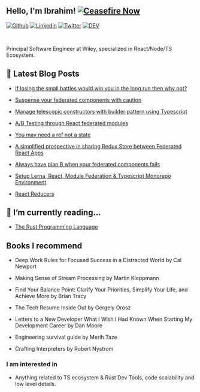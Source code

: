 <!-- Your title -->

## Hello, I'm Ibrahim! [![Ceasefire Now](https://badge.techforpalestine.org/default)](https://techforpalestine.org/learn-more)

[![Github](https://img.shields.io/badge/-Github-000?style=flat&logo=Github&logoColor=white)](https://github.com/ibrahimshamma99)
[![Linkedin](https://img.shields.io/badge/-LinkedIn-blue?style=flat&logo=Linkedin&logoColor=white)](https://www.linkedin.com/in/ibrahim-abushamma/)
[![Twitter](https://img.shields.io/badge/-Twitter-blue?style=flat&logo=Twitter&logoColor=white)](https://twitter.com/ibrahimtechlead)
[![DEV](https://img.shields.io/badge/-DEV-000?style=flat&logo=DEV&logoColor=white)](https://DEV.to/ibrahimshamma99)

&nbsp;

Principal Software Engineer at Wiley, specialized in React/Node/TS Ecosystem.

## 📝 Latest Blog Posts

- [If losing the small battles would win you in the long run then why not?](https://dev.to/ibrahimshamma99/if-losing-the-small-battles-would-win-you-in-the-long-run-then-why-not-53d4)

- [Suspense your federated components with caution](https://dev.to/ibrahimshamma99/suspense-your-federated-component-with-caution-2gnc)

- [Manage telescopic constructors with builder pattern using Typescript](https://dev.to/ibrahimshamma99/manage-telescopic-constructors-with-builder-pattern-using-typescript-di8)

- [A/B Testing through React federated modules](https://dev.to/ibrahimshamma99/ab-testing-through-react-federated-modules-4n73)

- [You may need a ref not a state](https://dev.to/ibrahimshamma99/you-may-need-a-ref-not-a-state-d24)

- [A simplified prospective in sharing Redux Store between Federated React Apps](https://dev.to/ibrahimshamma99/a-simplified-prospective-in-sharing-redux-store-between-federated-react-apps-1kgm)

- [Always have plan B when your federated components fails](https://dev.to/ibrahimshamma99/always-have-plan-b-when-your-federated-component-fails-35di)

- [Setup Lerna, React, Module Federation & Typescript Monorepo Environment](https://dev.to/ibrahimshamma99/setup-lerna-react-module-federation-typescript-monorepo-environment-11c6)

- [React Reducers](https://dev.to/ibrahimshamma99/react-type-ahead-native-reducers-l55)

## 🔭 I’m currently reading...

- [The Rust Programming Language](https://doc.rust-lang.org/book/)

## Books I recommend

- Deep Work Rules for Focused Success in a Distracted World by Cal Newport

- Making Sense of Stream Processing by Martin Kleppmann

- Find Your Balance Point: Clarify Your Priorities, Simplify Your Life, and Achieve More by Brian Tracy

- The Tech Resume Inside Out by Gergely Orosz

- Letters to a New Developer What I Wish I Had Known When Starting My Development Career by Dan Moore

- Engineering survival guide by Merih Taze

- Crafting Interpreters by Robert Nystrom

### I am interested in

- Anything related to TS ecosystem & Rust Dev Tools, code scalability and low level details.
